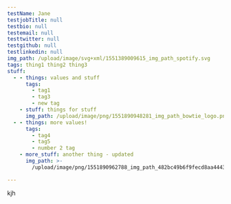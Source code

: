 ```yaml
---
testName: Jane
testjobTitle: null
testbio: null
testemail: null
testtwitter: null
testgithub: null
testlinkedin: null
img_path: /upload/image/svg+xml/1551389009615_img_path_spotify.svg
tags: thing1 thing2 thing3
stuff:
  - - things: values and stuff
      tags:
        - tag1
        - tag3
        - new tag
    - stuff: things for stuff
      img_path: /upload/image/png/1551890948281_img_path_bowtie_logo.png
  - - things: more values!
      tags:
        - tag4
        - tag5
        - number 2 tag
    - more_stuff: another thing - updated
      img_path: >-
        /upload/image/png/1551890962788_img_path_482bc49b6f9fecd8aa4443ca379bbd69.png

---
```

<p>kjh</p>
